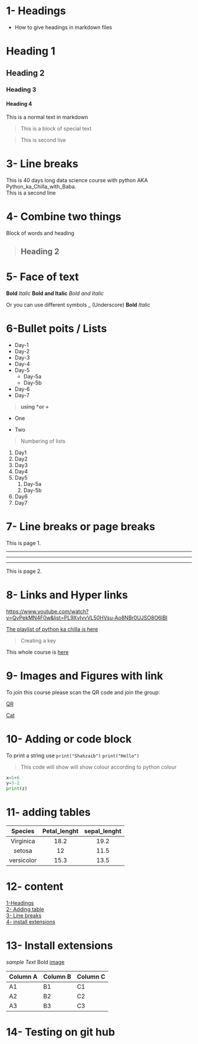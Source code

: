 # 1- Headings 
- How to give headings in markdown files

# Heading 1
## Heading 2
### Heading 3
#### Heading 4

This is a normal text in markdown

>This is a block of special text

> This is second live
# 3- Line breaks

This is 40 days long data science course with python AKA
Python_ka_Chilla_with_Baba.\
This is a second line

# 4- Combine two things

Block of words and heading
> ## Heading 2

# 5- Face of text
 **Bold**
 *Italic*
 **Bold and Italic**
 *Bold and Italic*
 
 Or you can use different symbols
 _ (Underscore)
 __Bold__
 _Italic_
 # 6-Bullet poits / Lists 
 - Day-1
 - Day-2
 - Day-3
 - Day-4
 - Day-5
    - Day-5a
    - Day-5b
- Day-6
- Day-7
> __using *or +__

* One
+ Two
> Numbering of lists 
1. Day1
2. Day2
3. Day3
4. Day4
5. Day5
    1. Day-5a
    2. Day-5b
6. Day6
7. Day7
# 7- Line breaks or page breaks
This is page 1.

---
___
***
This is page 2.
# 8- Links and Hyper links

<https://www.youtube.com/watch?v=QvPekMN4F0w&list=PL9XvIvvVL50HVsu-Ao8NBr0UJSO8O6lBI>

[The playlist of python ka chilla is here](https://www.youtube.com/watch?v=QvPekMN4F0w&list=PL9XvIvvVL50HVsu-Ao8NBr0UJSO8O6lBI)
> Creating a key

[Codanics]:https://www.youtube.com/channel/UCmNXJXWONLNF6bdftGY0Otw

This whole course is [here][Codanics]
# 9- Images and Figures with link

To join this course please scan the QR code and join the group:

[QR](qr.jpg)
<!-- *This is the way to mark down line and its shortcut* -->
[Cat](https://pixabay.com/images/search/cat/)
# 10- Adding or code block
To print a string use `print("Shahzaib")`
`print("Hello")`
> This code will show will show colour according to python colour
``` python
x=5+6
y=3-2
print(z)
```
# 11- adding tables 
| Species | Petal_lenght | sepal_lenght|
|:-------:|:-----:|:------:|
|Virginica|18.2|19.2|
|setosa|12|11.5|
|versicolor|15.3|13.5|

# 12- content

[1-Headings](#1--headings)\
[2- Adding table](#11--adding-tables)\
[3- Line breaks](#3--line-breaks)\
[4- install extensions](#13--install-extensions)

# 13- Install extensions 
_sample Text_
Bold
[image](qr.jpg)

Column A | Column B | Column C
---------|----------|---------
 A1 | B1 | C1
 A2 | B2 | C2
 A3 | B3 | C3
 # 14- Testing on git hub
 
